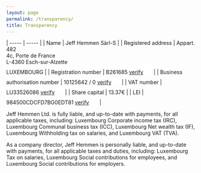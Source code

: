 ```yaml
---
layout: page
permalink: /transparency/
title: Transparency
---
```


| ----- | ----- |
| Name | Jeff Hemmen Sàrl-S |
| Registered address | Appart. 482<br/>4c, Porte de France<br/>L-4360 Esch-sur-Alzette<br/>LUXEMBOURG |
| Registration number | B261685 <a class="verify-link" href="https://www.lbr.lu/mjrcs/jsp/IndexActionNotSecured.action" target="_blank">verify<img src="/assets/icons/external_link.svg"></a> |
| Business authorisation number | 10125642 / 0 <a class="verify-link" href="https://guichet.public.lu/en/outils/autorisations.html" target="_blank">verify<img src="/assets/icons/external_link.svg"></a> |
| VAT number | LU33526086 <a class="verify-link" href="https://ec.europa.eu/taxation_customs/vies/" target="_blank">verify<img src="/assets/icons/external_link.svg"></a> |
| Share capital | 13.37€ |
| LEI | 984500CDCFD7BG0EDT81 <a class="verify-link" href="https://search.gleif.org/#/record/984500CDCFD7BG0EDT81" target="_blank">verify<img src="/assets/icons/external_link.svg"></a> |

Jeff Hemmen Ltd. is fully liable, and up-to-date with payments, for all applicable taxes, including: Luxembourg Corporate income tax (IRC), Luxembourg Communal business tax (ICC), Luxembourg Net wealth tax (IF), Luxembourg Withholding tax on salaries, and Luxembourg VAT (TVA).

As a company director, Jeff Hemmen is personally liable, and up-to-date with payments, for all applicable taxes and duties, including: Luxembourg Tax on salaries, Luxembourg Social contributions for employees, and Luxembourg Social contributions for employers.